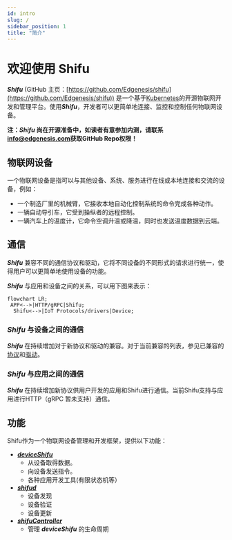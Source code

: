 ```yaml
---
id: intro
slug: /
sidebar_position: 1
title: "简介"
---
```


# 欢迎使用 Shifu

***Shifu*** (GitHub 主页：[https://github.com/Edgenesis/shifu](https://github.com/Edgenesis/shifu)) 是一个基于[Kubernetes](https://kubernetes.io/)的开源物联网开发和管理平台。使用***Shifu***，开发者可以更简单地连接、监控和控制任何物联网设备。

**注：***Shifu*** 尚在开源准备中，如读者有意参加内测，请联系[info@edgenesis.com](mailto:info@edgenesis.com)获取GitHub Repo权限！**

## 物联网设备

一个物联网设备是指可以与其他设备、系统、服务进行在线或本地连接和交流的设备，例如：

- 一个制造厂里的机械臂，它接收本地自动化控制系统的命令完成各种动作。
- 一辆自动导引车，它受到操纵者的远程控制。
- 一辆汽车上的温度计，它命令空调升温或降温，同时也发送温度数据到云端。

## 通信

***Shifu*** 兼容不同的通信协议和驱动，它将不同设备的不同形式的请求进行统一，使得用户可以更简单地使用设备的功能。

***Shifu*** 与应用和设备之间的关系，可以用下图来表示：

```mermaid
flowchart LR;
 APP<-->|HTTP/gRPC|Shifu;
  Shifu<-->|IoT Protocols/drivers|Device;
```

### ***Shifu*** 与设备之间的通信

***Shifu*** 在持续增加对于新协议和驱动的兼容。对于当前兼容的列表，参见已兼容的[协议](protocol-driver-compatibility/protocols.md)和[驱动](protocol-driver-compatibility/drivers.md)。

### ***Shifu*** 与应用之间的通信

***Shifu*** 在持续增加新协议供用户开发的应用和Shifu进行通信。当前Shifu支持与应用进行HTTP（gRPC 暂未支持）通信。

## 功能

Shifu作为一个物联网设备管理和开发框架，提供以下功能：

- [***deviceShifu***](https://github.com/Edgenesis/shifu/blob/main/docs/design/design-deviceShifu-zh.md)
  - 从设备取得数据。
  - 向设备发送指令。
  - 各种应用开发工具(有限状态机等）
- [***shifud***](https://github.com/Edgenesis/shifu/blob/main/docs/design/design-shifud-zh.md)
  - 设备发现
  - 设备验证
  - 设备更新
- [***shifuController***](https://github.com/Edgenesis/shifu/blob/main/docs/design/design-shifuController-zh.md)
  - 管理 ***deviceShifu*** 的生命周期

